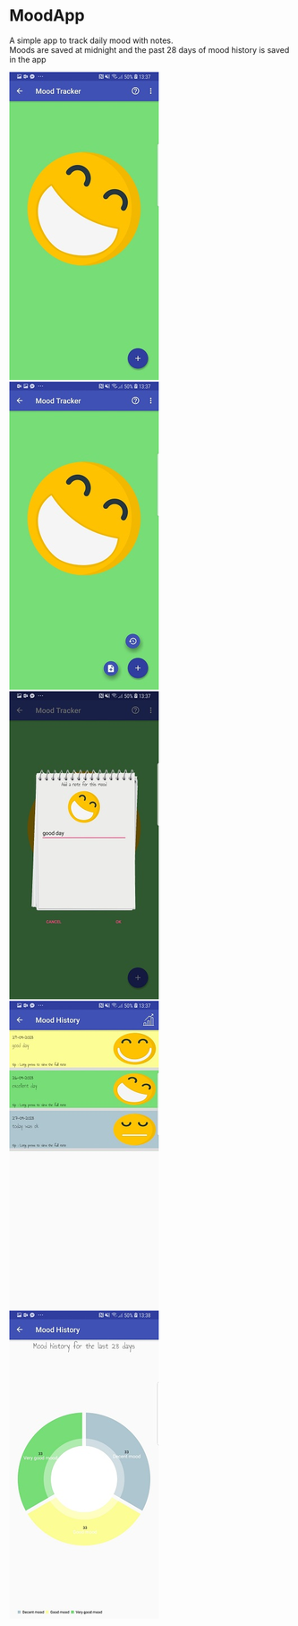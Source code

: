 # MoodApp
A simple app to track daily mood with notes.  
Moods are saved at midnight and the past 28 days of mood history is saved in the app  
  
![](mood1.jpg)
![](mood2.jpg)
![](mood3.jpg)
![](mood4.jpg)
![](mood5.jpg)
